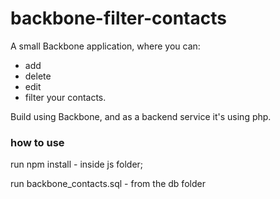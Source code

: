 # backbone-filter-contacts

A small Backbone application, where you can:
- add
- delete
- edit
- filter 
your contacts.

Build using Backbone, and as a backend service it's using php.


### how to use
run npm install - inside js folder;

run backbone_contacts.sql - from the db folder


